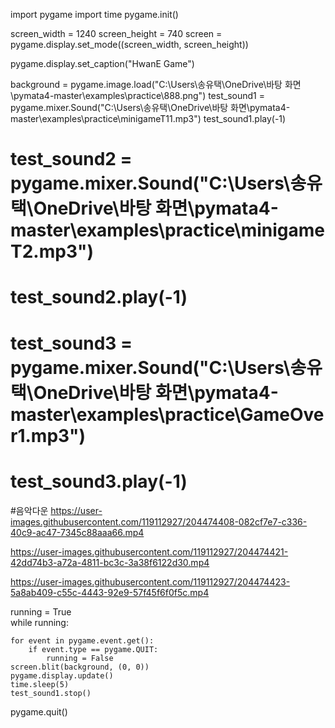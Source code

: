 import pygame
import time
pygame.init() 

screen_width = 1240
screen_height = 740
screen = pygame.display.set_mode((screen_width, screen_height))

pygame.display.set_caption("HwanE Game")

background = pygame.image.load("C:\\Users\\송유택\\OneDrive\\바탕 화면\\pymata4-master\\examples\\practice\\888.png")
test_sound1 = pygame.mixer.Sound("C:\\Users\\송유택\\OneDrive\\바탕 화면\\pymata4-master\\examples\\practice\\minigameT11.mp3")
test_sound1.play(-1)
# test_sound2 = pygame.mixer.Sound("C:\\Users\\송유택\\OneDrive\\바탕 화면\\pymata4-master\\examples\\practice\\minigameT2.mp3")
# test_sound2.play(-1)
# test_sound3 = pygame.mixer.Sound("C:\\Users\\송유택\\OneDrive\\바탕 화면\\pymata4-master\\examples\\practice\\GameOver1.mp3")
# test_sound3.play(-1)

#음악다운
https://user-images.githubusercontent.com/119112927/204474408-082cf7e7-c336-40c9-ac47-7345c88aaa66.mp4

https://user-images.githubusercontent.com/119112927/204474421-42dd74b3-a72a-4811-bc3c-3a38f6122d30.mp4

https://user-images.githubusercontent.com/119112927/204474423-5a8ab409-c55c-4443-92e9-57f45f6f0f5c.mp4


running = True  
while running:
    
    for event in pygame.event.get(): 
        if event.type == pygame.QUIT:  
            running = False
    screen.blit(background, (0, 0)) 
    pygame.display.update()
    time.sleep(5)
    test_sound1.stop() 
pygame.quit()
